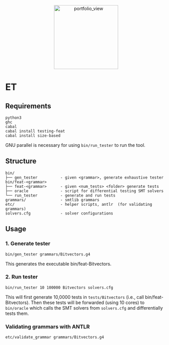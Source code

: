 <p align="center"><a><img width="200" alt="portfolio_view" align="center" src="https://wintered.github.io/img/ET/Logo/PNG/logo.png"></a></p>


ET
===

## Requirements 

```
python3
ghc 
cabal
cabal install testing-feat 
cabal install size-based
```
GNU parallel is necessary for using `bin/run_tester` to run the tool.     

## Structure 
```
bin/
├── gen_tester          - given <grammar>, generate exhaustive tester bin/feat-<grammar>    
├── feat-<grammar>      - given <num_tests> <folder> generate tests    
├── oracle              - script for differential testing SMT solvers   
└── run_tester          - generate and run tests
grammars/               - smtlib grammars
etc/                    - helper scripts, antlr  (for validating grammars)
solvers.cfg             - solver configurations
```

## Usage

### 1. Generate tester

```
bin/gen_tester grammars/Bitvectors.g4
```

This generates the executable bin/feat-Bitvectors.

### 2. Run tester 

```
bin/run_tester 10 100000 Bitvectors solvers.cfg 
```

This will first generate 10,0000 tests in `tests/Bitvectors` (i.e., call bin/feat-Bitvectors).
Then these tests will be forwarded (using 10 cores) to `bin/oracle` which calls 
the SMT solvers from `solvers.cfg` and differentially tests them.  


### Validating grammars with ANTLR  
```
etc/validate_grammar grammars/Bitvectors.g4
```

